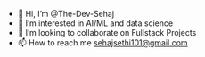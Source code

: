 - 👋 Hi, I’m @The-Dev-Sehaj
- 👀 I’m interested in AI/ML and data science
- 💞️ I’m looking to collaborate on Fullstack Projects
- 📫 How to reach me sehajsethi101@gmail.com

<!---
The-Dev-Sehaj/The-Dev-Sehaj is a ✨ special ✨ repository because its `README.md` (this file) appears on your GitHub profile.
You can click the Preview link to take a look at your changes.
--->
